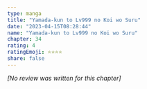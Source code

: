 ```yaml
---
type: manga
title: "Yamada-kun to Lv999 no Koi wo Suru"
date: "2023-04-15T08:28:44"
name: "Yamada-kun to Lv999 no Koi wo Suru"
chapter: 34
rating: 4
ratingEmoji: ⭐️⭐️⭐️⭐️
share: false
---
```


_[No review was written for this chapter]_
